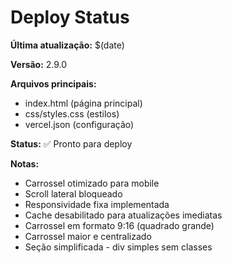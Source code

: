 # Deploy Status

**Última atualização:** $(date)

**Versão:** 2.9.0

**Arquivos principais:**
- index.html (página principal)
- css/styles.css (estilos)
- vercel.json (configuração)

**Status:** ✅ Pronto para deploy

**Notas:**
- Carrossel otimizado para mobile
- Scroll lateral bloqueado
- Responsividade fixa implementada
- Cache desabilitado para atualizações imediatas
- Carrossel em formato 9:16 (quadrado grande)
- Carrossel maior e centralizado
- Seção simplificada - div simples sem classes 